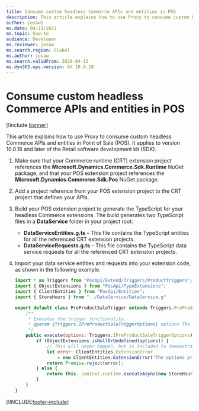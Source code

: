 ```yaml
---
title: Consume custom headless Commerce APIs and entities in POS
description: This article explains how to use Proxy to consume custom headless Commerce APIs and entities in Point of Sale (POS).
author: josaw1
ms.date: 04/13/2021
ms.topic: how-to
audience: Developer
ms.reviewer: josaw
ms.search.region: Global
ms.author: josaw
ms.search.validFrom: 2020-04-13
ms.dyn365.ops.version: AX 10.0.18
---
```


# Consume custom headless Commerce APIs and entities in POS

[!include [banner](../../../includes/banner.md)]

This article explains how to use Proxy to consume custom headless Commerce APIs and entities in Point of Sale (POS). It applies to version 10.0.18 and later of the Retail software development kit (SDK).

1. Make sure that your Commerce runtime (CRT) extension project references the **Microsoft.Dynamics.Commerce.Sdk.Runtime** NuGet package, and that your POS extension project references the **Microsoft.Dynamics.Commerce.Sdk.Pos** NuGet package.
2. Add a project reference from your POS extension project to the CRT project that defines your APIs.
3. Build your POS extension project to generate the TypeScript for your headless Commerce extensions. The build generates two TypeScript files in a **DataService** folder in your project root:

    + **DataServiceEntities.g.ts** – This file contains the TypeScript entities for all the referenced CRT extension projects.
    + **DataServiceRequests.g.ts** – This file contains the TypeScript data service requests for all the referenced CRT extension projects.

4. Import your data service entities and requests into your extension code, as shown in the following example.

    ```Javascript
    import * as Triggers from "PosApi/Extend/Triggers/ProductTriggers";
    import { ObjectExtensions } from "PosApi/TypeExtensions";
    import { ClientEntities } from "PosApi/Entities";
    import { StoreHours } from "../DataService/DataService.g"
    
    export default class PreProductSaleTrigger extends Triggers.PreProductSaleTrigger {
        /**
         * Executes the trigger functionality.
         * @param {Triggers.IPreProductSaleTriggerOptions} options The options provided to the trigger.
         */
        public execute(options: Triggers.IPreProductSaleTriggerOptions): Promise<ClientEntities.ICancelable> {
            if (ObjectExtensions.isNullOrUndefined(options)) {
                // This will never happen, but is included to demonstrate how to return a rejected promise when validation fails.
                let error: ClientEntities.ExtensionError
                    = new ClientEntities.ExtensionError("The options provided to the PreProductSaleTrigger were invalid. Please select a product and try again.");
                return Promise.reject(error);
            } else {
                return this._context.runtime.executeAsync(new StoreHours.GetStoreDaysByStoreRequest<StoreHours.GetStoreDaysByStoreResponse>(0));
            }
        }
    }
    ```

[!INCLUDE[footer-include](../../../includes/footer-banner.md)]
